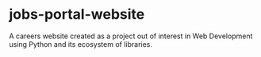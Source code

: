 # jobs-portal-website
A careers website created as a project out of interest in Web Development using Python and its ecosystem of libraries.
